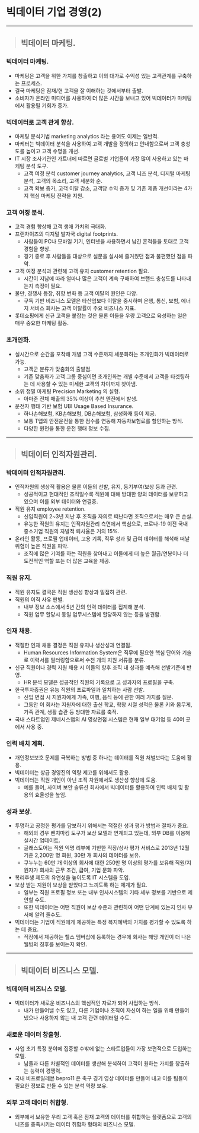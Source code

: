 
# 빅데이터 기업 경영(2)

---------------------------------------------------------------------------------------------------------------

> ## 빅데이터 마케팅.

### 빅데이터 마케팅.
- 마케팅은 고객을 위한 가치를 창출하고 이의 대가로 수익성 있는 고객관계를 구축하는 프로세스.
- 결국 마케팅은 잠재/현 고객을 잘 이해하는 것에서부터 출발.
- 소비자가 온라인 미디어를 사용하여 더 많은 시간을 보내고 있어 빅데이터가 마케팅에서 활용될 기회가 증가.

### 빅데이터로 고객 관계 향상.
- 마케팅 분석기법 marketing analytics 라는 용어도 이제는 일반적.
- 마케터는 빅데이터 분석을 사용하여 고객 개발을 정의하고 안내함으로써 고객 충성도를 높이고 고객 수명을 개선.
- IT 시장 조사기관인 가트너에 따르면 글로벌 기업들이 가장 많이 사용하고 있는 마케팅 분석 도구.
  - 고객 여정 분석 customer journey analytics, 고객 니즈 분석, 디지털 마케팅 분석, 고객의 목소리, 고객 세분화 순.
  - 고객 확보 증가, 고객 이탈 감소, 고객당 수익 증가 및 기존 제품 개선이라는 4가지 핵심 마케팅 전략을 지원.

### 고객 여정 분석.
- 고객 경험 향상해 고객 생애 가치의 극대화.
- 프랜차이즈의 디지털 발자국 digital footprints.
  - 사람들이 PC나 모바일 기기, 인터넷을 사용하면서 남긴 흔적들을 토대로 고객 경험을 향상.
  - 경기 종료 후 사람들을 대상으로 설문을 실시해 즐거웠던 점과 불편했던 점을 파악.
- 고객 여정 분석과 관련해 고객 유지 customer retention 필요.
  - 시간이 지남에 따라 얼마나 많은 고객이 계속 구매하여 브랜드 충성도를 나타내는지 측정이 필요.
- 불만, 경쟁사 등장, 취향 변화 등 고객 이탈의 원인은 다양.
  - 구독 기반 비즈니스 모델은 타산업보다 이탈을 중시하며 은행, 통신, 보험, 에너지 서비스 회사는 고객 이탈률이 주요 비즈니스 지표.
- 롯데쇼핑에게 신규 고객을 붙잡는 것은 물론 이들을 우량 고객으로 육성하는 일은 매우 중요한 마케팅 활동.

### 초개인화.
- 실시간으로 순간을 포착해 개별 고객 수준까지 세분화하는 초개인화가 빅데이터로 가능.
  - 고객군 분류가 맞춤화의 출발점.
  - 기존 맞춤화가 고객 그룹 중심이면 초개인화는 개별 수준에서 고객을 타겟팅하는 데 사용할 수 있는 미세한 고객의 차이까지 찾아냄.
- 소위 정밀 마케팅 Precision Marketing 의 실형.
  - 아마준 전체 매출의 35% 이상이 추천 엔진에서 발생.
- 운전자 행태 기반 보험 UBI Usage Based Insurance.
  - 하나손해보험, KB손해보험, DB손해보험, 삼성화재 등이 제공.
  - 보통 T맵의 안전운전을 통한 점수를 연동해 자동차보험료를 할인하는 방식.
  - 다양한 원천을 통한 운전 행태 정보 수집.

---------------------------------------------------------------------------------------------------------------

> ## 빅데이터 인적자원관리.

### 박데이터 인적자원관리.
- 인적자원의 생상적 활용은 물론 이들의 선발, 유지, 동기부여/보상 등과 관련.
  - 성공적이고 현대적인 조직일수록 직원에 대해 방대한 양의 데이터를 보유하고 있으며 이를 외부 데이터와 연결중.
- 직원 유지 employee retention.
  - 신입직원이 2~3년 지난 후 조직을 자의로 떠난다면 조직으로서는 매우 큰 손실.
  - 유능한 직원의 유지는 인적자원관리 측면에서 핵심으로, 코로나-19 이전 국내 중소기업 직원의 자발적 퇴사율은 거의 15%.
- 온라인 활동, 프로필 업데이터, 고용 기록, 직무 성과 및 급여 데이터를 해석해 떠날 위험이 높은 직원을 파악.
  - 조직에 많은 기여를 하는 직원을 찾아내고 이들에게 더 높은 월급/연봉이나 더 도전적인 역할 또는 더 많은 교육을 제공.

### 직원 유지.
- 직원 유지도 결국은 직원 생산성 향상과 밀접히 관련.
- 직원의 이직 사유 판별.
  - 내부 정보 소스에서 5년 간의 인력 데이터를 집계해 분석.
  - 직원 업무 할당시 동일 업무시스템에 할당하지 않는 등을 발견함.

### 인재 채용.
- 적절한 인재 채용 결정은 직원 유지나 생산성과 연결됨.
  - Human Resources Information System은 직무에 필요한 핵심 단어와 기술로 이력서를 필터링함으로써 수천 개의 지원 서류를 분류.
- 신규 직원이나 경력 지원 채용 시 이들의 향후 조직 내 성과를 예측해 선발기준에 반영.
  - HR 분석 모델은 성공적인 직원의 기록으로 고 성과자의 프로필을 구축.
- 한국투자증권은 유능 직원의 프로파일과 일치하는 사람 선발.
  - 신입 면접 시 지원자에게 가족, 여행, 음식 등에 관한 여러 가지를 질문.
  - 그동안 이 회사는 지원자에 대한 출신 학교, 학창 시절 성적은 물론 키와 몸무게, 가족 관계, 생활 습관 등 방대한 자료를 축적.
- 국내 스타트업인 제네시스랩의 AI 영상면접 시스템은 현재 일부 대기업 등 40여 곳에서 사용 중.

### 인력 배치 계획.
- 개인정보보호 문제를 극복하는 방법 중 하나는 데이터를 직원 처벌보다는 도움에 활용.
- 빅데이터는 상급 경영진의 역량 제고를 위해서도 활용.
- 빅데이터는 직원 개인이 아닌 조직 차원에서도 생산성 향상에 도움.
  - 예를 들어, 사이버 보안 솔류션 회사에서 빅데이터를 활용하여 인력 배치 및 활용의 효율성을 높임.

### 성과 보상.
- 투명하고 공정한 평가를 담보하기 위해서는 적절한 성과 평가 방법과 절차가 중요.
  - 해외의 경우 벤치마킹 도구가 보상 모델과 연계되고 있는데, 외부 DB를 이용해 실시간 업데이트.
  - 글래스도어는 직원 익명 리뷰에 기반한 직장/상사 평가 서비스로 2013년 12월 기준 2,200만 명 회원, 30만 개 회사의 데이터를 보유.
  - 쿠누누는 60만 개 이상의 회사에 대한 250만 명 이상의 평가를 보유해 직원/지원자가 회사의 근무 조건, 급여, 기업 문화 파악.
- 복리후생 제도의 유연성을 높이도록 IT 시스템을 도입.
- 보상 받는 지원이 보상을 받았다고 느끼도록 하는 체계가 필요.
  - 일부는 직원 프로필 정보 또는 내부 인사시스템의 기타 세부 정보를 기반으로 제안할 수도.
  - 또한 빅데이터는 어떤 직원이 보상 수준과 관련하여 어떤 단계에 있는지 인사 부서에 알려 줄수도.
- 빅데이터는 기업이 직원에게 제공하는 특정 복지혜택의 가치를 평가할 수 있도록 하는 데 중요.
  - 직장에서 제공하는 헬스 멤버십에 등록하는 경우에 회사는 해당 개인이 더 나은 웰빙의 징후를 보이는지 확인.

---------------------------------------------------------------------------------------------------------------

> ## 빅데이터 비즈니스 모델.

### 빅데이터 비즈니스 모델.
- 빅데이터가 새로운 비즈니스의 핵심적인 자료가 되어 사업하는 방식.
  - 내가 만들어낼 수도 있고, 다른 기업이나 조직이 자신이 하는 일을 위해 만들어 냈으나 사용하지 않는 내 고객 관련 데이터일 수도.

### 새로운 데이터 창출형.
- 사업 초기 특정 분야에 집중할 수밖에 없는 스타트업들이 가장 보편적으로 도입하는 모델.
  - 남들과 다른 차별적인 데이터를 생산해 분석하여 고객이 원하는 가치를 창출하는 능력이 경쟁력.
- 국내 비프로일레븐 bepro11 은 축구 경기 영상 데이터를 만들어 내고 이를 팀들이 필요한 정보로 만들 수 있는 분석 역량 보유.

### 외부 고객 데이터 취합형.
- 외부에서 보유한 우리 고객 혹은 잠재 고객의 데이터를 취합하는 플랫폼으로 고객의 니즈를 충족시키는 데이터 취합자 형태의 비즈니스 모델.


















